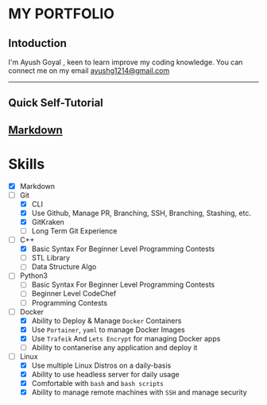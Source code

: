 # MY PORTFOLIO

## Intoduction
I'm Ayush Goyal , keen to learn improve my coding knowledge. You can connect me on my email <ayushg1214@gmail.com>

---

## Quick Self-Tutorial

[Markdown](./tutorial.md)
---

# Skills
* [x] Markdown
* [ ] Git
    * [x] CLI
    * [x] Use Github, Manage PR, Branching, SSH, Branching, Stashing, etc.
    * [x] GitKraken
    * [ ] Long Term Git Experience
* [ ] C++
    * [x] Basic Syntax For Beginner Level Programming Contests
    * [ ] STL Library
    * [ ] Data Structure Algo
* [ ] Python3
    * [ ] Basic Syntax For Beginner Level Programming Contests
    * [ ] Beginner Level CodeChef
    * [ ] Programming Contests
* [ ] Docker
    * [x] Ability to Deploy & Manage `Docker` Containers
    * [x] Use `Portainer`,  `yaml` to manage Docker Images
    * [x] Use `Trafeik` And `Lets Encrypt` for managing Docker apps
    * [ ] Ability to contanerise any application and deploy it
* [ ] Linux
    * [x] Use multiple Linux Distros on a daily-basis
    * [x] Ability to use headless server for daily usage
    * [x] Comfortable with `bash` and `bash scripts`
    * [x] Ability to manage remote machines with `SSH` and manage security